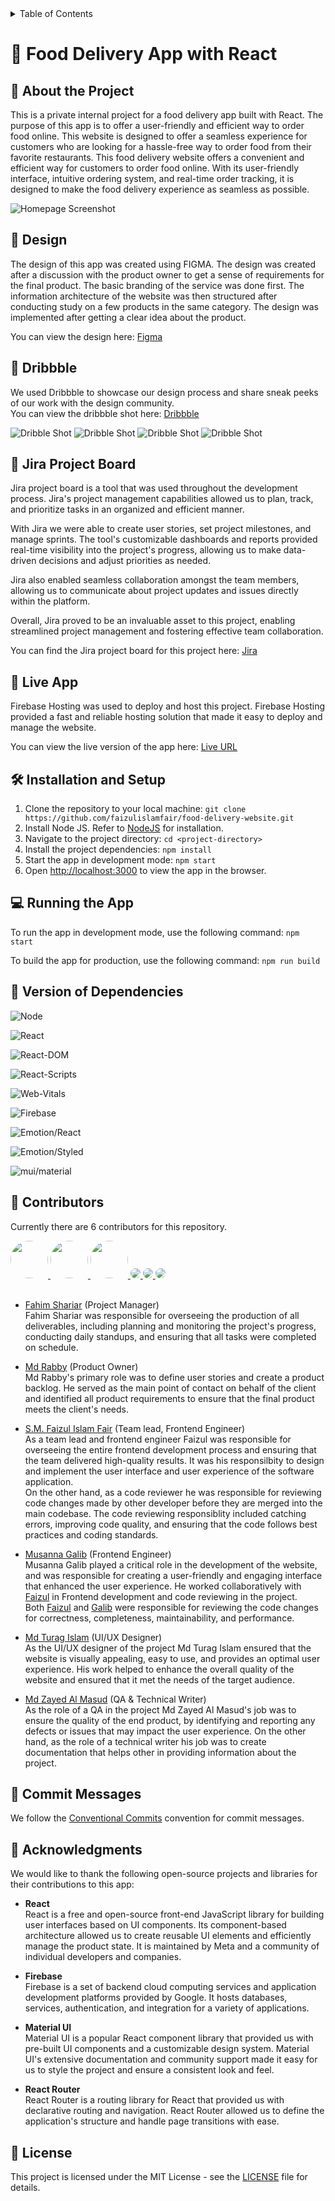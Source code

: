 <details>
<summary>Table of Contents</summary>
<br>
<ul>
<br>

[About the Project](#💬-about-the-project)
<br>

[Design](#🎨-design)
<br>

[Jira Project Board](#📝-jira-project-board)
<br>

[Live App](#🚀-live-app)
<br>

[Installation and Setup](#🛠️-installation-and-setup)
<br>

[Running the App](#💻-running-the-app)
<br>

[Version of Dependencies](#💼-version-of-dependencies)
<br>

[Contributors](#🤝-contributors)
<br>

[Commit Messages](#📝-commit-messages)
<br>

[Acknowledgements](#🙏-acknowledgments)
<br>

[License](#📄-license)

<br>
</ul>
</details>

# 🍔 Food Delivery App with React

## 💬 About the Project
This is a private internal project for a food delivery app built with React. The purpose of this app is to offer a user-friendly and efficient way to order food online. This website is designed to offer a seamless experience for customers who are looking for a hassle-free way to order food from their favorite restaurants. This food delivery website offers a convenient and efficient way for customers to order food online. With its user-friendly interface, intuitive ordering system, and real-time order tracking, it is designed to make the food delivery experience as seamless as possible.

![Homepage Screenshot](./readme-images/homepage_screenshot_1.png "homepage1")

## 🎨 Design

<p>
    The design of this app was created using FIGMA. The design was created after a discussion with the product owner to get a sense of requirements for the final product. The basic branding of the service was done first. The information architecture of the website was then structured after conducting study on a few products in the same category. The design was implemented after getting a clear idea about the product.
</p>

You can view the design here: [Figma](https://www.figma.com/file/Ko8egmw3uhSwDUNakD33M2/Food_Delivery_Website?node-id=0-1&t=EomfDv7bDY6z3geH-0)

## 🏀 Dribbble

We used Dribbble to showcase our design process and share sneak peeks of our work with the design community.<br>
You can view the dribbble shot here:  [Dribbble](https://dribbble.com/shots/21153245-PlateDrop-Your-Hassle-Free-Food-Delivery-Solution)

![Dribble Shot](./readme-images/dribbble1.png "Dribble Shot")
![Dribble Shot](./readme-images/dribble2.png "Dribble Shot")
![Dribble Shot](./readme-images/dribble3.png "Dribble Shot")
![Dribble Shot](./readme-images/dribble4.png "Dribble Shot")

## 📝 Jira Project Board
Jira project board is a tool that was used throughout the development process. Jira's project management capabilities allowed us to plan, track, and prioritize tasks in an organized and efficient manner.

With Jira we were able to create user stories, set project milestones, and manage sprints. The tool's customizable dashboards and reports provided real-time visibility into the project's progress, allowing us to make data-driven decisions and adjust priorities as needed.

Jira also enabled seamless collaboration amongst the team members, allowing us to communicate about project updates and issues directly within the platform.

Overall, Jira proved to be an invaluable asset to this project, enabling streamlined project management and fostering effective team collaboration.

You can find the Jira project board for this project here: [Jira](https://irstproject.atlassian.net/jira/software/projects/FD/boards/2)

## 🚀 Live App
Firebase Hosting was used to deploy and host this project. Firebase Hosting provided a fast and reliable hosting solution that made it easy to deploy and manage the website.

You can view the live version of the app here: [Live URL](https://food-delivery-website-60505.firebaseapp.com/)

## 🛠️ Installation and Setup

1. Clone the repository to your local machine: `git clone https://github.com/faizulislamfair/food-delivery-website.git`
2. Install Node JS. Refer to [NodeJS](#https://nodejs.org/en) for installation.
3. Navigate to the project directory: `cd <project-directory>`
4. Install the project dependencies: `npm install`
5. Start the app in development mode: `npm start`
6. Open [http://localhost:3000](http://localhost:3000) to view the app in the browser.

## 💻 Running the App

To run the app in development mode, use the following command: `npm start`

To build the app for production, use the following command: `npm run build`

## 💼 Version of Dependencies

![Node](https://img.shields.io/badge/Node-18.5.0-blue?style=for-the-badge)

![React](https://img.shields.io/badge/React-18.2.0-blue?style=for-the-badge)

![React-DOM](https://img.shields.io/badge/React--DOM-18.2.0-blue?style=for-the-badge)

![React-Scripts](https://img.shields.io/badge/React--Scripts-5.0.1-blue?style=for-the-badge)

![Web-Vitals](https://img.shields.io/badge/Web--Vitals-2.1.4-blue?style=for-the-badge)

![Firebase](https://img.shields.io/badge/Firebase-9.18.0-blue?style=for-the-badge)

![Emotion/React](https://img.shields.io/badge/Emotion/React-11.10.6-blue?style=for-the-badge)

![Emotion/Styled](https://img.shields.io/badge/Emotion/Styled-11.10.6-blue?style=for-the-badge)

![mui/material](https://img.shields.io/badge/mui/material-5.11.11-blue?style=for-the-badge)



## 🤝 Contributors

Currently there are 6 contributors for this repository.

<a href = "https://github.com/1810002">
<img src="./readme-images/fahim.png" width="60" height="60" style="border-radius:50%">
</a>
<a href = "https://github.com/Rabbi1810014">
<img src="./readme-images/rabby.png" width="60" height="60" style="border-radius:50%">
</a>
<a href = "https://github.com/TuragLab">
<img src="./readme-images/turag.png" width="60" height="60" style="border-radius:50%">
</a>
<a href = "https://github.com/1810002">
<img src="https://github.com/faizulislamfair.png?size=60" style="border-radius:50%">
</a>
<a href = "https://github.com/1810002">
<img src="https://github.com/galib100.png?size=60" style="border-radius:50%">
</a>
<a href = "https://github.com/1810002">
<img src="https://github.com/Zayed-26.png?size=60" style="border-radius:50%">
</a>
<br><br>

- [Fahim Shariar](https://github.com/1810002) (Project Manager) <br>
Fahim Shariar was responsible for overseeing the production of all deliverables, including planning and monitoring the project's progress, conducting daily standups, and ensuring that all tasks were completed on schedule.

- [Md Rabby](https://github.com/Rabbi1810014) (Product Owner) <br>
Md Rabby's primary role was to define user stories and create a product backlog. He served as the main point of contact on behalf of the client and identified all product requirements to ensure that the final product meets the client's needs.

- [S.M. Faizul Islam Fair](https://github.com/faizulislamfair) (Team lead, Frontend Engineer)<br>
As a team lead and frontend engineer Faizul was responsible for overseeing the entire frontend development process and ensuring that the team delivered high-quality results. It was his responsilbity to design and implement the user interface and user experience of the software application.<br>
On the other hand, as a code reviewer he was responsible for reviewing code changes made by other developer before they are merged into the main codebase. The code reviewing responsiblity included catching errors, improving code quality, and ensuring that the code follows best practices and coding standards.

- [Musanna Galib](https://github.com/galib100) (Frontend Engineer) <br>
Musanna Galib played a critical role in the development of the website, and was responsible for creating a user-friendly and engaging interface that enhanced the user experience. He worked collaboratively with [Faizul](https://github.com/faizulislamfair) in Frontend development and code reviewing in the project.<br>
Both [Faizul](https://github.com/faizulislamfair) and [Galib](https://github.com/galib100) were responsible for reviewing the code changes for correctness, completeness, maintainability, and performance.

- [Md Turag Islam](https://github.com/TuragLab) (UI/UX Designer) <br>
As the UI/UX designer of the project Md Turag Islam ensured that the website is visually appealing, easy to use, and provides an optimal user experience. His work helped to enhance the overall quality of the website and ensured that it met the needs of the target audience.

- [Md Zayed Al Masud](https://github.com/Zayed-26) (QA & Technical Writer)<br>
As the role of a QA  in the project Md Zayed Al Masud's job was to ensure the quality of the end product, by identifying and reporting any defects or issues that may impact the user experience. On the other hand, as the role of a technical writer his job was to create documentation that helps other in providing information about the project.


## 📝 Commit Messages

We follow the [Conventional Commits](https://www.conventionalcommits.org/en/v1.0.0/#summary) convention for commit messages.


## 🙏 Acknowledgments

We would like to thank the following open-source projects and libraries for their contributions to this app:

- <b> React </b> <br>
React is a free and open-source front-end JavaScript library for building user interfaces based on UI components. Its component-based architecture allowed us to create reusable UI elements and efficiently manage the product state. It is maintained by Meta and a community of individual developers and companies.

- <b> Firebase </b> <br>
Firebase is a set of backend cloud computing services and application development platforms provided by Google. It hosts databases, services, authentication, and integration for a variety of applications.

- <b> Material UI </b> <br>
Material UI is a popular React component library that provided us with pre-built UI components and a customizable design system. Material UI's extensive documentation and community support made it easy for us to style the project and ensure a consistent look and feel.

- <b> React Router </b> <br>
React Router is a routing library for React that provided us with declarative routing and navigation. React Router allowed us to define the application's structure and handle page transitions with ease.


## 📄 License

This project is licensed under the MIT License - see the [LICENSE](LICENSE) file for details.
